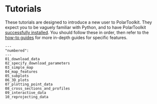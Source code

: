 # Tutorials

These tutorials are designed to introduce a new user to PolarToolkit. They
expect you to be vaguely familiar with Python, and to have PolarToolkit
[successfully installed](../install.md). You should follow these in order, then
refer to the [how-to guides](../how_to/index.md) for more in-depth guides for
specific features.

```{nbgallery}
---
"numbered":
---
01_download_data
02_specify_download_parameters
03_simple_map
04_map_features
05_subplots
06_3D_plots
07_plotting_point_data
08_cross_sections_and_profiles
09_interactive_data
10_reprojecting_data
```
